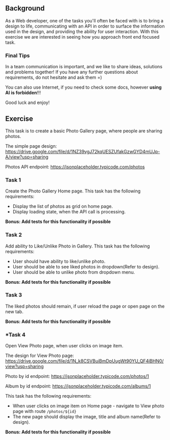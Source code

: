 ## Background
As a Web developer, one of the tasks you'll often be faced with is to bring a design to life, communicating with an API in order to surface the information used in the design, and providing the ability for user interaction.
With this exercise we are interested in seeing how you approach front end focused task. 

### Final Tips
In a team communication is important, and we like to share ideas, solutions and problems together! If you have any further questions about requirements, do not hesitate and ask them =)

You can also use Internet, if you need to check some docs, however **using AI is forbidden**!!!

Good luck and enjoy!

## Exercise
This task is to create a basic Photo Gallery page, where people are sharing photos.

The simple page design: https://drive.google.com/file/d/1NZ39vgJ72kqUESZUfakGzwGYD4mUJp-A/view?usp=sharing

Photos API endpoint: https://jsonplaceholder.typicode.com/photos

### Task 1
Create the Photo Gallery Home page. This task has the following requirements:
- Display the list of photos as grid on home page.
- Display loading state, when the API call is processing.

**Bonus: Add tests for this functionality if possible**

### Task 2
Add ability to Like/Unlike Photo in Gallery. This task has the following requirements:
- User should have ability to like/unlike photo.
- User should be able to see liked photos in dropdown(Refer to design).
- User should be able to unlike photo from dropdown menu.

**Bonus: Add tests for this functionality if possible**

### Task 3
The liked photos should remain, if user reload the page or open page on the new tab.

**Bonus: Add tests for this functionality if possible**

### *Task 4
Open View Photo page, when user clicks on image item. 

The design for View Photo page: https://drive.google.com/file/d/1N_k8CSVBuiBmDpUugWt90YU_QF4iBHN0/view?usp=sharing

Photo by id endpoint: https://jsonplaceholder.typicode.com/photos/1

Album by id endpoint: https://jsonplaceholder.typicode.com/albums/1

This task has the following requirements:
- When user clicks on image item on Home page - navigate to View photo page with route `/photos/${id}`
- The new page should display the image, title and album name(Refer to design).

**Bonus: Add tests for this functionality if possible**



